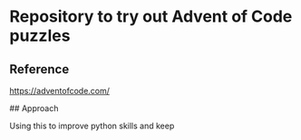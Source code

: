 # Repository to try out Advent of Code puzzles

## Reference

https://adventofcode.com/

## Approach

Using this to improve python skills and keep 